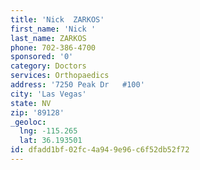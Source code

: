 ```yaml
---
title: 'Nick  ZARKOS'
first_name: 'Nick '
last_name: ZARKOS
phone: 702-386-4700
sponsored: '0'
category: Doctors
services: Orthopaedics
address: '7250 Peak Dr   #100'
city: 'Las Vegas'
state: NV
zip: '89128'
_geoloc:
  lng: -115.265
  lat: 36.193501
id: dfadd1bf-02fc-4a94-9e96-c6f52db52f72
---
```

